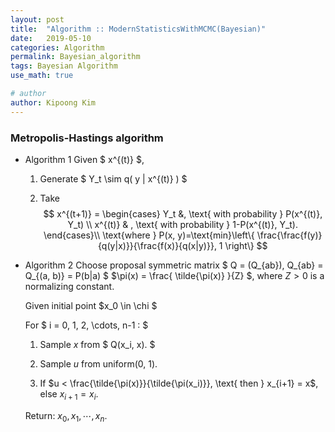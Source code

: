 ```yaml
---
layout: post
title:  "Algorithm :: ModernStatisticsWithMCMC(Bayesian)"
date:   2019-05-10
categories: Algorithm
permalink: Bayesian_algorithm
tags: Bayesian Algorithm
use_math: true

# author
author: Kipoong Kim
---
```


<!-- more -->

### Metropolis-Hastings algorithm

- Algorithm 1
  Given $ x^{(t)} $,

  1. Generate 
   $ Y_t \sim q( y | x^{(t)} ) $ 
  
  2. Take
     $$
     x^{(t+1)} = \begin{cases} 
     Y_t &, \text{ with probability } P(x^{(t)}, Y_t) \\
     x^{(t)} & , \text{ with probability } 1-P(x^{(t)}, Y_t).
     \end{cases}\\
     \text{where } P(x, y)=\text{min}\left\{ \frac{\frac{f(y)}{q(y|x)}}{\frac{f(x)}{q(x|y)}}, 1 \right\}
  $$
  
- Algorithm 2
  Choose proposal symmetric matrix $ Q = (Q_{ab}), Q_{ab} = Q_{(a, b)} = P(b|a) $
  $\pi(x) = \frac{ \tilde{\pi(x)} }{Z} $, where $Z>0$ is a normalizing constant.

  Given initial point $x_0 \in \chi $
  
  For $ i = 0, 1, 2, \cdots, n-1 : $
  
  1. Sample $x$ from $ Q(x_i, x). $
  
  2. Sample $u$ from uniform(0, 1). 
     
  3. If $u < \frac{\tilde{\pi(x)}}{\tilde{\pi(x_i)}}, \text{ then } x_{i+1} = x$, else $x_{i+1} = x_i$.
  
  Return: $x_0, x_1, \cdots, x_n$.